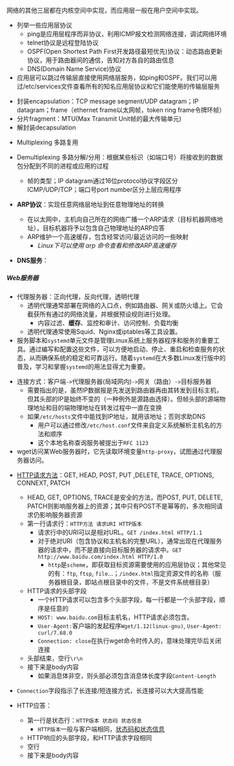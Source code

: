 网络的其他三层都在内核空间中实现，而应用层一般在用户空间中实现。
- 列举一些应用层协议
	- ping是应用层程序而非协议，利用ICMP报文检测网络连接，调试网络环境
	- telnet协议是远程登陆协议
	- OSPF(Open Shortest Path First开发路径最短优先)协议：动态路由更新协议，用于路由器间的通信，告知对方各自的路由信息
	- DNS(Domain Name Service)协议
- 应用层可以跳过传输层直接使用网络层服务，如ping和OSPF。我们可以用过/etc/services文件查看所有的知名应用层协议和它们能使用的传输层服务

* 封装encapsulation：TCP message segment/UDP datagram；IP datagram；frame（ethernet frame以太网帧，token ring frame令牌环帧）
* 分片fragment：MTU(Max Transmit Unit帧的最大传输单元)
* 解封装decapsulation

- Multiplexing 多路复用
- Demultiplexing 多路分解/分用：根据某些标识（如端口号）将接收到的数据包分配到不同的进程或应用的过程
	- 帧的类型；IP datagram通过16位protocol协议字段区分ICMP/UDP/TCP；端口号port number区分上层应用程序

- **ARP协议**：实现任意网络层地址到任意物理地址的转换
	- 在以太网中，主机向自己所在的网络广播一个ARP请求（目标机器网络地址），目标机器将予以包含自己物理地址的ARP应答
	- ARP维护一个高速缓存，包含经常访问/最近访问的一些映射
		- *Linux下可以使用 arp 命令查看和修改ARP高速缓存* 
- **DNS服务**：

##### Web服务器
- 代理服务器：正向代理，反向代理，透明代理
	- 透明代理通常部署在网络的入口点，例如路由器、网关或防火墙上。它会截获所有通过的网络流量，并根据预设规则进行处理。
		- 内容过滤、**缓存**、监控和审计、访问控制、负载均衡
	- 透明代理通常使用Squid、Nginx或iptables等工具设置。
- 服务脚本和`systemd`单元文件是管理Linux系统上服务器程序和服务的重要工具。通过编写和配置这些文件，可以方便地启动、停止、重启和检查服务的状态，从而确保系统的稳定和可靠运行。随着`systemd`在大多数Linux发行版中的普及，学习和掌握`systemd`的用法显得尤为重要。

* 连接方式：客户端`->`代理服务器(局域网内)`->`网关（路由）`->`目标服务器
	* 需要指出的是，虽然IP数据报是先发送到路由器再由其转发到目标主机，但其头部的IP是始终不变的（一种例外是源路由选择）。但帧头部的源端物理地址和目的端物理地址在转发过程中一直在变换
	* 如果`/etc/hosts`文件中能找到IP地址，就用该地址；否则求助DNS
		* 用户可以通过修改`/etc/host.conf`文件来自定义系统解析主机名的方法和顺序
		* 这个本地名称查询服务被提出于`RFC 1123`
* wget访问某Web服务器时，它先读取环境变量`http-proxy`，试图通过代理服务器访问。

- [HTTP请求方法](https://www.runoob.com/http/http-methods.html)：GET, HEAD, POST, PUT ,DELETE, TRACE, OPTIONS, CONNEXT, PATCH
	- HEAD, GET, OPTIONS, TRACE是安全的方法，而POST, PUT, DELETE, PATCH则影响服务器上的资源；其中只有POST不是幂等的，多次相同请求仍影响服务器资源
	- 第一行请求行：`HTTP方法 请求URI HTTP版本`
		- 请求行中的URI可以是相对URL。`GET /index.html HTTP/1.1`
		- 对于绝对URI（包含协议和主机名的完整URL），通常出现在代理服务器的请求中，而不是直接向目标服务器的请求中。`GET http://www.baidu.com/index.html HTTP/1.0`
			- `http`是`scheme`，即获取目标资源需要使用的应用层协议；其他常见的有：`ftp`, `ftsp`, `file`…；`/index.html`指定资源文件的名称（服务器根目录，即站点根目录中的文件，不是文件系统根目录）
	- HTTP请求的头部字段
		- 一个HTTP请求可以包含多个头部字段，每一行都是一个头部字段，顺序是任意的
		- `HOST: www.baidu.com`目标主机名，HTTP请求必须包含。
		- `User-Agent:`客户端的发起程序`Wget/1.12(linux-gnu)`, `User-Agent: curl/7.68.0`
		- `Connection: close`在执行wget命令时传入的，意味处理完毕后关闭连接
	- 头部结束，空行`\r\n`
	- 接下来是body内容
		- 如果消息体非空，则头部必须包含消息体长度字段`Content-Length`
- `Connection`字段指示了长连接/短连接方式，长连接可以大大提高性能

- HTTP应答：
	- 第一行是状态行：`HTTP版本 状态码 状态信息`
		- `HTTP版本`一般与客户端相同，[状态码和状态信息](https://www.runoob.com/http/http-status-codes.html)
	- HTTP响应的头部字段，和HTTP请求字段相同
	- 空行
	- 接下来是body内容